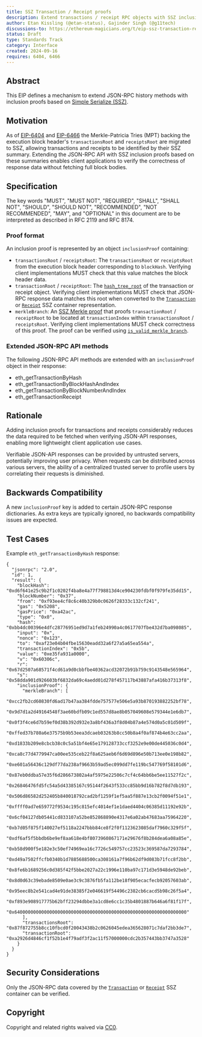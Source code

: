 ```yaml
---
title: SSZ Transaction / Receipt proofs
description: Extend transactions / receipt RPC objects with SSZ inclusion proofs
author: Etan Kissling (@etan-status), Gajinder Singh (@g11tech)
discussions-to: https://ethereum-magicians.org/t/eip-ssz-transaction-receipt-proofs/21104
status: Draft
type: Standards Track
category: Interface
created: 2024-09-16
requires: 6404, 6466
---
```


## Abstract

This EIP defines a mechanism to extend JSON-RPC history methods with inclusion proofs based on [Simple Serialize (SSZ)](https://github.com/ethereum/consensus-specs/blob/ef434e87165e9a4c82a99f54ffd4974ae113f732/ssz/simple-serialize.md).

## Motivation

As of [EIP-6404](./eip-6404.md) and [EIP-6466](./eip-6466.md) the Merkle-Patricia Tries (MPT) backing the execution block header's `transactionsRoot` and `receiptsRoot` are migrated to SSZ, allowing transactions and receipts to be identified by their SSZ summary. Extending the JSON-RPC API with SSZ inclusion proofs based on these summaries enables client applications to verify the correctness of response data without fetching full block bodies.

## Specification

The key words "MUST", "MUST NOT", "REQUIRED", "SHALL", "SHALL NOT", "SHOULD", "SHOULD NOT", "RECOMMENDED", "NOT RECOMMENDED", "MAY", and "OPTIONAL" in this document are to be interpreted as described in RFC 2119 and RFC 8174.

### Proof format

An inclusion proof is represented by an object `inclusionProof` containing:

- `transactionsRoot` / `receiptsRoot`: The `transactionsRoot` or `receiptsRoot` from the execution block header corresponding to `blockHash`. Verifying client implementations MUST check that this value matches the block header data.
- `transactionRoot` / `receiptRoot`: The [`hash_tree_root`](https://github.com/ethereum/consensus-specs/blob/ef434e87165e9a4c82a99f54ffd4974ae113f732/ssz/simple-serialize.md) of the transaction or receipt object. Verifying client implementations MUST check that JSON-RPC response data matches this root when converted to the [`Transaction`](./eip-6404.md#transaction-container) or [`Receipt`](./eip-6466.md#receipt-container) SSZ container representation.
- `merkleBranch`: An [SSZ Merkle proof](https://github.com/ethereum/consensus-specs/blob/ef434e87165e9a4c82a99f54ffd4974ae113f732/ssz/merkle-proofs.md) that proofs `transactionRoot` / `receiptRoot` to be located at `transactionIndex` within `transactionsRoot` / `receiptsRoot`. Verifying client implementations MUST check correctness of this proof. The proof can be verified using [`is_valid_merkle_branch`](https://github.com/ethereum/consensus-specs/blob/ef434e87165e9a4c82a99f54ffd4974ae113f732/specs/phase0/beacon-chain.md#is_valid_merkle_branch).

### Extended JSON-RPC API methods

The following JSON-RPC API methods are extended with an `inclusionProof` object in their response:

- eth_getTransactionByHash
- eth_getTransactionByBlockHashAndIndex
- eth_getTransactionByBlockNumberAndIndex
- eth_getTransactionReceipt

## Rationale

Adding inclusion proofs for transactions and receipts considerably reduces the data required to be fetched when verifying JSON-API responses, enabling more lightweight client application use cases.

Verifiable JSON-API responses can be provided by untrusted servers, potentially improving user privacy. When requests can be distributed across various servers, the ability of a centralized trusted server to profile users by correlating their requests is diminished.

## Backwards Compatibility

A new `inclusionProof` key is added to certain JSON-RPC response dictionaries. As extra keys are typically ignored, no backwards compatibility issues are expected.

## Test Cases

Example `eth_getTransactionByHash` response:

```
{
  "jsonrpc": "2.0",
  "id": 1,
  "result": {
    "blockHash": "0xd6f641e25c9b2f1c0202f4ba8e4a77f798813d4ce904230fdbf0f979fe35dd15",
    "blockNumber": "0x37",
    "from": "0xf93ee4cf8c6c40b329b0c0626f28333c132cf241",
    "gas": "0x5208",
    "gasPrice": "0xa42ac",
    "type": "0x0",
    "hash": "0xbb4dc00396e4dfc28776951ed9d7a1feb24990a4c0617707fbe432d7ba098085",
    "input": "0x",
    "nonce": "0x123",
    "to": "0xaf23e04b04fbe15630eadd32a6f27a5a65ea554a",
    "transactionIndex": "0x5b",
    "value": "0xe35fa931a0000",
    "v": "0x60306c",
    "r": "0x67d2507a68571f4cd61a9d0cbbfbe40362acd32072b91b759c9143548e565964",
    "s": "0x58dda901d926603bf6832da69c4aedd01d278f457117b43887afa416b37313f8",
    "inclusionProof": {
      "merkleBranch": [
        "0xcc2fb2cd60830fd6ad17b47aa384fdde757577e506e5a93b870193882252bf78",
        "0x9d7d1a2d49164548f3ae60bdfb09c1ed557d8ae8b057049608e579344e1e6db7",
        "0x0f3f4ce6d7b59ef0d38b392d932e3a8bf436a3f8d04b87a4e574d0a5c01d509f",
        "0xffed37b780a6e37575b9b53eea3dcaeb03263b8cc50b8a4f0af874b4e63cc2aa",
        "0xd1833b209e8cbcb38c0c5a51bf4e65e179128733ccf3252e9e00de445036c0d4",
        "0xca8c77d4779947ca00ee535ceb22f8a625aeb6f6d69d896e50b713ee0e198b82",
        "0xe601a56436c129df77da238af9663b59ad5ec099dd7fe119bc547769f58101d6",
        "0x87eb0ddba57e35f6d286673802a4af5975e22506c7cf4c64bb6be5ee11527f2c",
        "0x26846476fd5fc54a5d43385167c95144f2643f533cc85bb9d16b782f8d7db193",
        "0x506d86582d252405b840018792cad2bf1259f1ef5aa5f887e13cb2f0094f51e1",
        "0xffff0ad7e659772f9534c195c815efc4014ef1e1daed4404c06385d11192e92b",
        "0x6cf04127db05441cd833107a52be852868890e4317e6a02ab47683aa75964220",
        "0xb7d05f875f140027ef5118a2247bbb84ce8f2f0f1123623085daf7960c329f5f",
        "0xdf6af5f5bbdb6be9ef8aa618e4bf8073960867171e29676f8b284dea6a08a85e",
        "0xb58d900f5e182e3c50ef74969ea16c7726c549757cc23523c369587da7293784",
        "0xd49a7502ffcfb0340b1d7885688500ca308161a7f96b62df9d083b71fcc8f2bb",
        "0x8fe6b1689256c0d385f42f5bbe2027a22c1996e110ba97c171d3e5948de92beb",
        "0x8d0d63c39ebade8509e0ae3c9c3876fb5fa112be18f905ecacfecb92057603ab",
        "0x95eec8b2e541cad4e91de38385f2e046619f54496c2382cb6cacd5b98c26f5a4",
        "0xf893e908917775b62bff23294dbbe3a1cd8e6cc1c35b4801887b646a6f81f17f",
        "0x6400000000000000000000000000000000000000000000000000000000000000"
      ],
      "transactionsRoot": "0x87f872755b8cc10fbcd0f20043438b2c0626045edea365628071c7daf2bb3de7",
      "transactionRoot": "0xa2926d4846cf1f52b1e4f79adf3f2ac11f57000000cdc2b357443bb3747a3528"
    }
  }
}
```

## Security Considerations

Only the JSON-RPC data covered by the [`Transaction`](./eip-6404.md#transaction-container) or [`Receipt`](./eip-6466.md#receipt-container) SSZ container can be verified.

## Copyright

Copyright and related rights waived via [CC0](../LICENSE.md).

